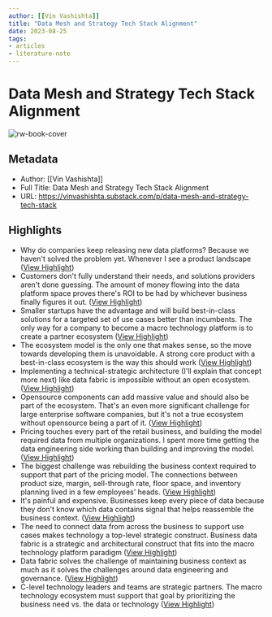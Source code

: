 ```yaml
---
author: [[Vin Vashishta]]
title: "Data Mesh and Strategy Tech Stack Alignment"
date: 2023-08-25
tags: 
- articles
- literature-note
---
```

# Data Mesh and Strategy Tech Stack Alignment

![rw-book-cover](https://substack-post-media.s3.amazonaws.com/public/images/6e0c55c7-a0e2-46e4-9245-732b324fb6d3_1920x1080.png)

## Metadata
- Author: [[Vin Vashishta]]
- Full Title: Data Mesh and Strategy Tech Stack Alignment
- URL: https://vinvashishta.substack.com/p/data-mesh-and-strategy-tech-stack

## Highlights
- Why do companies keep releasing new data platforms? Because we haven't solved the problem yet. Whenever I see a product landscape ([View Highlight](https://read.readwise.io/read/01gyt9n82d6vd137y69r967rwe))
- Customers don't fully understand their needs, and solutions providers aren't done guessing. The amount of money flowing into the data platform space proves there's ROI to be had by whichever business finally figures it out. ([View Highlight](https://read.readwise.io/read/01gyt9nkp780j0p370h350mjy6))
- Smaller startups have the advantage and will build best-in-class solutions for a targeted set of use cases better than incumbents. The only way for a company to become a macro technology platform is to create a partner ecosystem ([View Highlight](https://read.readwise.io/read/01gyta3atm080qew6xn48z1b1z))
- The ecosystem model is the only one that makes sense, so the move towards developing them is unavoidable. A strong core product with a best-in-class ecosystem is the way this should work ([View Highlight](https://read.readwise.io/read/01gyta3n7356mpxxn53ffcyqvw))
- Implementing a technical-strategic architecture (I'll explain that concept more next) like data fabric is impossible without an open ecosystem. ([View Highlight](https://read.readwise.io/read/01gyta40kxrfjqcgzcrmyk4x6k))
- Opensource components can add massive value and should also be part of the ecosystem. That's an even more significant challenge for large enterprise software companies, but it's not a true ecosystem without opensource being a part of it. ([View Highlight](https://read.readwise.io/read/01gyta4awkq5cvv4532e91wt1s))
- Pricing touches every part of the retail business, and building the model required data from multiple organizations. I spent more time getting the data engineering side working than building and improving the model. ([View Highlight](https://read.readwise.io/read/01gyta4qrxd74czej49vsgzkje))
- The biggest challenge was rebuilding the business context required to support that part of the pricing model. The connections between product size, margin, sell-through rate, floor space, and inventory planning lived in a few employees' heads. ([View Highlight](https://read.readwise.io/read/01gyta5n7negqv4jsrcx78w1j0))
- It's painful and expensive. Businesses keep every piece of data because they don't know which data contains signal that helps reassemble the business context. ([View Highlight](https://read.readwise.io/read/01gyta63tssj6p5zxrqrff3acq))
- The need to connect data from across the business to support use cases makes technology a top-level strategic construct. Business data fabric is a strategic and architectural construct that fits into the macro technology platform paradigm ([View Highlight](https://read.readwise.io/read/01gyta75z0914978hr30vtk59q))
- Data fabric solves the challenge of maintaining business context as much as it solves the challenges around data engineering and governance. ([View Highlight](https://read.readwise.io/read/01gyta7ce3pqqp8mszhng2v2x9))
- C-level technology leaders and teams are strategic partners. The macro technology ecosystem must support that goal by prioritizing the business need vs. the data or technology ([View Highlight](https://read.readwise.io/read/01gyta7x2e9gdkc7bxbxmq87cs))
